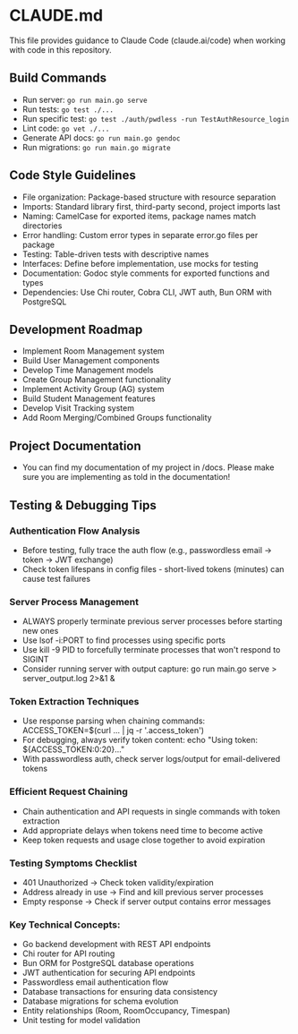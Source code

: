 # CLAUDE.md

This file provides guidance to Claude Code (claude.ai/code) when working with code in this repository.

## Build Commands
- Run server: `go run main.go serve`
- Run tests: `go test ./...`
- Run specific test: `go test ./auth/pwdless -run TestAuthResource_login`
- Lint code: `go vet ./...`
- Generate API docs: `go run main.go gendoc`
- Run migrations: `go run main.go migrate`

## Code Style Guidelines
- File organization: Package-based structure with resource separation
- Imports: Standard library first, third-party second, project imports last
- Naming: CamelCase for exported items, package names match directories
- Error handling: Custom error types in separate error.go files per package
- Testing: Table-driven tests with descriptive names
- Interfaces: Define before implementation, use mocks for testing
- Documentation: Godoc style comments for exported functions and types
- Dependencies: Use Chi router, Cobra CLI, JWT auth, Bun ORM with PostgreSQL

## Development Roadmap
- Implement Room Management system
- Build User Management components
- Develop Time Management models
- Create Group Management functionality
- Implement Activity Group (AG) system
- Build Student Management features
- Develop Visit Tracking system
- Add Room Merging/Combined Groups functionality

## Project Documentation
- You can find my documentation of my project in /docs. Please make sure you are implementing as told in the documentation!

## Testing & Debugging Tips
### Authentication Flow Analysis
- Before testing, fully trace the auth flow (e.g., passwordless email -> token -> JWT exchange)
- Check token lifespans in config files - short-lived tokens (minutes) can cause test failures

### Server Process Management
- ALWAYS properly terminate previous server processes before starting new ones
- Use lsof -i:PORT to find processes using specific ports
- Use kill -9 PID to forcefully terminate processes that won't respond to SIGINT
- Consider running server with output capture: go run main.go serve > server_output.log 2>&1 &

### Token Extraction Techniques
- Use response parsing when chaining commands: ACCESS_TOKEN=$(curl ... | jq -r '.access_token')
- For debugging, always verify token content: echo "Using token: ${ACCESS_TOKEN:0:20}..."
- With passwordless auth, check server logs/output for email-delivered tokens

### Efficient Request Chaining
- Chain authentication and API requests in single commands with token extraction
- Add appropriate delays when tokens need time to become active
- Keep token requests and usage close together to avoid expiration

### Testing Symptoms Checklist
- 401 Unauthorized → Check token validity/expiration
- Address already in use → Find and kill previous server processes
- Empty response → Check if server output contains error messages

### Key Technical Concepts:
- Go backend development with REST API endpoints
- Chi router for API routing
- Bun ORM for PostgreSQL database operations
- JWT authentication for securing API endpoints
- Passwordless email authentication flow
- Database transactions for ensuring data consistency
- Database migrations for schema evolution
- Entity relationships (Room, RoomOccupancy, Timespan)
- Unit testing for model validation